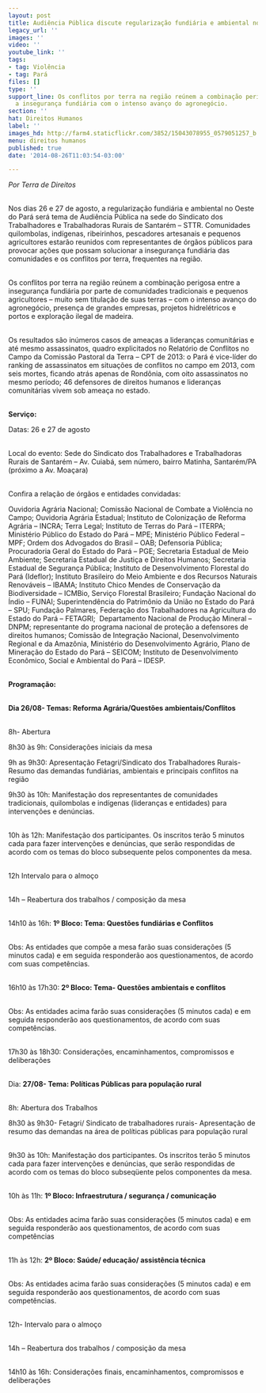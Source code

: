 ```yaml
---
layout: post
title: Audiência Pública discute regularização fundiária e ambiental no Pará
legacy_url: ''
images: ''
video: ''
youtube_link: ''
tags:
- tag: Violência
- tag: Pará
files: []
type: ''
support_line: Os conflitos por terra na região reúnem a combinação perigosa entre
  a insegurança fundiária com o intenso avanço do agronegócio.
section: ''
hat: Direitos Humanos
label: ''
images_hd: http://farm4.staticflickr.com/3852/15043078955_0579051257_b.jpg
menu: direitos humanos
published: true
date: '2014-08-26T11:03:54-03:00'

---
```

<p><em>Por Terra de Direitos</em></p>

<p><br />
Nos dias 26 e 27 de agosto, a regulariza&ccedil;&atilde;o fundi&aacute;ria e ambiental no Oeste do Par&aacute; ser&aacute; tema de Audi&ecirc;ncia P&uacute;blica na sede do Sindicato dos Trabalhadores e Trabalhadoras Rurais de Santar&eacute;m &ndash; STTR. Comunidades quilombolas, ind&iacute;genas, ribeirinhos, pescadores artesanais e pequenos agricultores estar&atilde;o reunidos com representantes de &oacute;rg&atilde;os p&uacute;blicos para provocar a&ccedil;&otilde;es que possam solucionar a inseguran&ccedil;a fundi&aacute;ria das comunidades e os conflitos por terra, frequentes na regi&atilde;o.</p>

<p><br />
Os conflitos por terra na regi&atilde;o re&uacute;nem a combina&ccedil;&atilde;o perigosa entre a inseguran&ccedil;a fundi&aacute;ria por parte de comunidades tradicionais e pequenos agricultores &ndash; muito sem titula&ccedil;&atilde;o de suas terras &ndash; com o intenso avan&ccedil;o do agroneg&oacute;cio, presen&ccedil;a de grandes empresas, projetos hidrel&eacute;tricos e portos e explora&ccedil;&atilde;o ilegal de madeira.</p>

<p><br />
Os resultados s&atilde;o in&uacute;meros casos de amea&ccedil;as a lideran&ccedil;as comunit&aacute;rias e at&eacute; mesmo assassinatos, quadro explicitados no Relat&oacute;rio de Conflitos no Campo da Comiss&atilde;o Pastoral da Terra &ndash; CPT de 2013: o Par&aacute; &eacute; vice-l&iacute;der do ranking de assassinatos em situa&ccedil;&otilde;es de conflitos no campo em 2013, com seis mortes, ficando atr&aacute;s apenas de Rond&ocirc;nia, com oito assassinatos no mesmo per&iacute;odo; 46 defensores de direitos humanos e lideran&ccedil;as comunit&aacute;rias vivem sob amea&ccedil;a no estado.</p>

<p><br />
<strong>Servi&ccedil;o:</strong></p>

<p>Datas: 26 e 27 de agosto</p>

<p><br />
Local do evento: Sede do Sindicato dos Trabalhadores e Trabalhadoras Rurais de Santar&eacute;m &ndash; Av. Cuiab&aacute;, sem n&uacute;mero, bairro Matinha, Santar&eacute;m/PA (pr&oacute;ximo a Av. Moa&ccedil;ara)</p>

<p><br />
Confira a rela&ccedil;&atilde;o de &oacute;rg&atilde;os e entidades convidadas:</p>

<p>Ouvidoria Agr&aacute;ria Nacional; Comiss&atilde;o Nacional de Combate a Viol&ecirc;ncia no Campo; Ouvidoria Agr&aacute;ria Estadual; Instituto de Coloniza&ccedil;&atilde;o de Reforma Agr&aacute;ria &ndash; INCRA; Terra Legal; Instituto de Terras do Par&aacute; &ndash; ITERPA; Minist&eacute;rio P&uacute;blico do Estado do Par&aacute; &ndash; MPE; Minist&eacute;rio P&uacute;blico Federal &ndash; MPF; Ordem dos Advogados do Brasil &ndash; OAB; Defensoria P&uacute;blica; Procuradoria Geral do Estado do Par&aacute; &ndash; PGE; Secretaria Estadual de Meio Ambiente; Secretaria Estadual de Justi&ccedil;a e Direitos Humanos; Secretaria Estadual de Seguran&ccedil;a P&uacute;blica; Instituto de Desenvolvimento Florestal do Par&aacute; (Ideflor); Instituto Brasileiro do Meio Ambiente e dos Recursos Naturais Renov&aacute;veis &ndash; IBAMA; Instituto Chico Mendes de Conserva&ccedil;&atilde;o da Biodiversidade &ndash; ICMBio, Servi&ccedil;o Florestal Brasileiro; Funda&ccedil;&atilde;o Nacional do &Iacute;ndio &ndash; FUNAI; Superintend&ecirc;ncia do Patrim&ocirc;nio da Uni&atilde;o no Estado do Par&aacute; &ndash; SPU; Funda&ccedil;&atilde;o Palmares, Federa&ccedil;&atilde;o dos Trabalhadores na Agricultura do Estado do Par&aacute; &ndash; FETAGRI; &nbsp;Departamento Nacional de Produ&ccedil;&atilde;o Mineral &ndash; DNPM; representante do programa nacional de prote&ccedil;&atilde;o a defensores de direitos humanos; Comiss&atilde;o de Integra&ccedil;&atilde;o Nacional, Desenvolvimento Regional e da Amaz&ocirc;nia, Minist&eacute;rio do Desenvolvimento Agr&aacute;rio, Plano de Minera&ccedil;&atilde;o do Estado do Par&aacute; &ndash; SEICOM; Instituto de Desenvolvimento Econ&ocirc;mico, Social e Ambiental do Par&aacute; &ndash; IDESP.</p>

<p><br />
<strong>Programa&ccedil;&atilde;o:</strong></p>

<p><br />
<strong>Dia 26/08- Temas: Reforma Agr&aacute;ria/Quest&otilde;es ambientais/Conflitos</strong></p>

<p><br />
8h- Abertura</p>

<p>8h30 &agrave;s 9h: Considera&ccedil;&otilde;es iniciais da mesa</p>

<p>9h as 9h30: Apresenta&ccedil;&atilde;o Fetagri/Sindicato dos Trabalhadores Rurais- Resumo das demandas fundi&aacute;rias, ambientais e principais conflitos na regi&atilde;o</p>

<p>9h30 &agrave;s 10h: Manifesta&ccedil;&atilde;o dos representantes de comunidades tradicionais, quilombolas e ind&iacute;genas (lideran&ccedil;as e entidades) para interven&ccedil;&otilde;es e den&uacute;ncias.</p>

<p><br />
10h &agrave;s 12h: Manifesta&ccedil;&atilde;o dos participantes. Os inscritos ter&atilde;o 5 minutos cada para fazer interven&ccedil;&otilde;es e den&uacute;ncias, que ser&atilde;o respondidas de acordo com os temas do bloco subsequente pelos componentes da mesa.</p>

<p><br />
12h Intervalo para o almo&ccedil;o</p>

<p><br />
14h &ndash; Reabertura dos trabalhos / composi&ccedil;&atilde;o da mesa</p>

<p><br />
14h10 &agrave;s 16h:&nbsp;<strong>1&ordm; Bloco: Tema: Quest&otilde;es fundi&aacute;rias e Conflitos</strong></p>

<p><br />
Obs: As entidades que comp&otilde;e a mesa far&atilde;o suas considera&ccedil;&otilde;es (5 minutos cada) e em seguida responder&atilde;o aos questionamentos, de acordo com suas compet&ecirc;ncias.</p>

<p><br />
16h10 &agrave;s 17h30:&nbsp;<strong>2&ordm; Bloco: Tema- Quest&otilde;es ambientais e conflitos</strong></p>

<p><br />
Obs: As entidades acima far&atilde;o suas considera&ccedil;&otilde;es (5 minutos cada) e em seguida responder&atilde;o aos questionamentos, de acordo com suas compet&ecirc;ncias.</p>

<p><br />
17h30 &agrave;s 18h30: Considera&ccedil;&otilde;es, encaminhamentos, compromissos e delibera&ccedil;&otilde;es</p>

<p><br />
Dia:&nbsp;<strong>27/08- Tema: Pol&iacute;ticas P&uacute;blicas para popula&ccedil;&atilde;o rural</strong></p>

<p><br />
8h: Abertura dos Trabalhos</p>

<p>8h30 &agrave;s 9h30- Fetagri/ Sindicato de trabalhadores rurais- Apresenta&ccedil;&atilde;o de resumo das demandas na &aacute;rea de pol&iacute;ticas p&uacute;blicas para popula&ccedil;&atilde;o rural</p>

<p><br />
9h30 &agrave;s 10h: Manifesta&ccedil;&atilde;o dos participantes. Os inscritos ter&atilde;o 5 minutos cada para fazer interven&ccedil;&otilde;es e den&uacute;ncias, que ser&atilde;o respondidas de acordo com os temas do bloco subseq&uuml;ente pelos componentes da mesa.</p>

<p><br />
10h &agrave;s 11h:&nbsp;<strong>1&ordm; Bloco: Infraestrutura / seguran&ccedil;a / comunica&ccedil;&atilde;o</strong></p>

<p><br />
Obs: As entidades acima far&atilde;o suas considera&ccedil;&otilde;es (5 minutos cada) e em seguida responder&atilde;o aos questionamentos, de acordo com suas compet&ecirc;ncias</p>

<p><br />
11h &agrave;s 12h:&nbsp;<strong>2&ordm; Bloco: Sa&uacute;de/ educa&ccedil;&atilde;o/ assist&ecirc;ncia t&eacute;cnica</strong></p>

<p><br />
Obs: As entidades acima far&atilde;o suas considera&ccedil;&otilde;es (5 minutos cada) e em seguida responder&atilde;o aos questionamentos, de acordo com suas compet&ecirc;ncias.</p>

<p><br />
12h- Intervalo para o almo&ccedil;o</p>

<p><br />
14h &ndash; Reabertura dos trabalhos / composi&ccedil;&atilde;o da mesa</p>

<p><br />
14h10 &agrave;s 16h: Considera&ccedil;&otilde;es finais, encaminhamentos, compromissos e delibera&ccedil;&otilde;es</p>
